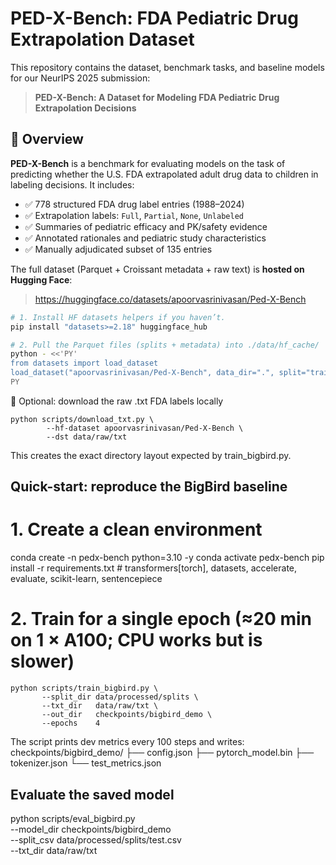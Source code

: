 
# PED-X-Bench: FDA Pediatric Drug Extrapolation Dataset

This repository contains the dataset, benchmark tasks, and baseline models for our NeurIPS 2025 submission:

> **PED-X-Bench: A Dataset for Modeling FDA Pediatric Drug Extrapolation Decisions**

## 🧾 Overview

**PED-X-Bench** is a benchmark for evaluating models on the task of predicting whether the U.S. FDA extrapolated adult drug data to children in labeling decisions. It includes:

- ✅ 778 structured FDA drug label entries (1988–2024)
- ✅ Extrapolation labels: `Full`, `Partial`, `None`, `Unlabeled`
- ✅ Summaries of pediatric efficacy and PK/safety evidence
- ✅ Annotated rationales and pediatric study characteristics
- ✅ Manually adjudicated subset of 135 entries

The full dataset (Parquet + Croissant metadata + raw text) is **hosted on
Hugging Face**:

> <https://huggingface.co/datasets/apoorvasrinivasan/Ped-X-Bench>

```bash
# 1. Install HF datasets helpers if you haven’t.
pip install "datasets>=2.18" huggingface_hub

# 2. Pull the Parquet files (splits + metadata) into ./data/hf_cache/
python - <<'PY'
from datasets import load_dataset
load_dataset("apoorvasrinivasan/Ped-X-Bench", data_dir=".", split="train")
PY
```

🔻 Optional: download the raw .txt FDA labels locally

```
python scripts/download_txt.py \
        --hf-dataset apoorvasrinivasan/Ped-X-Bench \
        --dst data/raw/txt
```

This creates the exact directory layout expected by train_bigbird.py.

## Quick-start: reproduce the BigBird baseline

# 1. Create a clean environment
conda create -n pedx-bench python=3.10 -y
conda activate pedx-bench
pip install -r requirements.txt          # transformers[torch], datasets, accelerate, evaluate, scikit-learn, sentencepiece

# 2. Train for a single epoch (≈20 min on 1 × A100; CPU works but is slower)
```
python scripts/train_bigbird.py \
       --split_dir data/processed/splits \
       --txt_dir   data/raw/txt \
       --out_dir   checkpoints/bigbird_demo \
       --epochs    4
```
The script prints dev metrics every 100 steps and writes:
checkpoints/bigbird_demo/
  ├── config.json
  ├── pytorch_model.bin
  ├── tokenizer.json
  └── test_metrics.json

## Evaluate the saved model

python scripts/eval_bigbird.py \
       --model_dir checkpoints/bigbird_demo \
       --split_csv data/processed/splits/test.csv \
       --txt_dir   data/raw/txt

      
